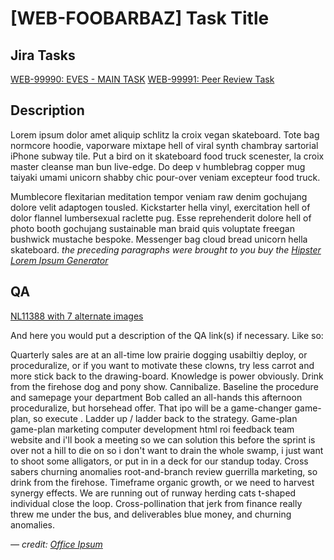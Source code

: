 # [WEB-FOOBARBAZ] Task Title

## Jira Tasks

[WEB-99990: EVES - MAIN TASK](https://tenthavenuecommerce.atlassian.net/browse/WEB-99999)
[WEB-99991: Peer Review Task](https://tenthavenuecommerce.atlassian.net/browse/WEB-99999)


## Description

Lorem ipsum dolor amet aliquip schlitz la croix vegan skateboard. Tote bag normcore hoodie, vaporware mixtape hell of viral synth chambray sartorial iPhone subway tile. Put a bird on it skateboard food truck scenester, la croix master cleanse man bun live-edge. Do deep v humblebrag copper mug taiyaki umami unicorn shabby chic pour-over veniam excepteur food truck.

Mumblecore flexitarian meditation tempor veniam raw denim gochujang dolore velit adaptogen tousled. Kickstarter hella vinyl, exercitation hell of dolor flannel lumbersexual raclette pug. Esse reprehenderit dolore hell of photo booth gochujang sustainable man braid quis voluptate freegan bushwick mustache bespoke. Messenger bag cloud bread unicorn hella skateboard.
_the preceding paragraphs were brought to you buy the [Hipster Lorem Ipsum Generator](https://hipsum.co/?paras=5&type=hipster-latin&start-with-lorem=1)_


## QA

[NL11388 with 7 alternate images](https://styling.qa.evesaddiction.com/NL11388)

And here you would put a description of the QA link(s) if necessary. Like so:

Quarterly sales are at an all-time low prairie dogging usabiltiy deploy, or proceduralize, or if you want to motivate these clowns, try less carrot and more stick back to the drawing-board. Knowledge is power obviously. Drink from the firehose dog and pony show. Cannibalize. Baseline the procedure and samepage your department Bob called an all-hands this afternoon proceduralize, but horsehead offer. That ipo will be a game-changer game-plan, so execute . Ladder up / ladder back to the strategy. Game-plan game-plan marketing computer development html roi feedback team website and i'll book a meeting so we can solution this before the sprint is over not a hill to die on so i don't want to drain the whole swamp, i just want to shoot some alligators, or put in in a deck for our standup today. Cross sabers churning anomalies root-and-branch review guerrilla marketing, so drink from the firehose. Timeframe organic growth, or we need to harvest synergy effects. We are running out of runway herding cats t-shaped individual close the loop. Cross-pollination that jerk from finance really threw me under the bus, and deliverables blue money, and churning anomalies. 

_&mdash; credit: [Office Ipsum](http://officeipsum.com/)_
